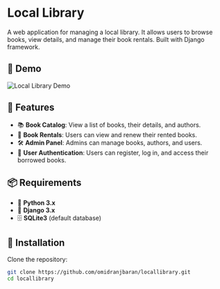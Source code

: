 # Local Library  
A web application for managing a local library. It allows users to browse books, view details, and manage their book rentals. Built with Django framework.  

## 📌 Demo  
![Local Library Demo](https://raw.githubusercontent.com/omidranjbaran/locallibrary/main/images/demo.gif)  

## 🚀 Features  
- 📚 **Book Catalog**: View a list of books, their details, and authors.  
- 🔄 **Book Rentals**: Users can view and renew their rented books.  
- 🛠 **Admin Panel**: Admins can manage books, authors, and users.  
- 🔑 **User Authentication**: Users can register, log in, and access their borrowed books.  

## 📦 Requirements  
- 🐍 **Python 3.x**  
- 🎯 **Django 3.x**  
- 🗄 **SQLite3** (default database)  

## 🔧 Installation  
Clone the repository:  
```bash
git clone https://github.com/omidranjbaran/locallibrary.git
cd locallibrary
